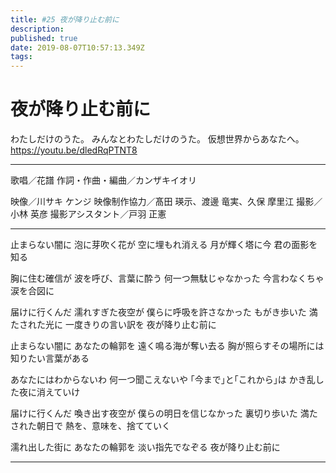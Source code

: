 ```yaml
---
title: #25 夜が降り止む前に
description: 
published: true
date: 2019-08-07T10:57:13.349Z
tags: 
---
```


# 夜が降り止む前に

わたしだけのうた。
みんなとわたしだけのうた。
仮想世界からあなたへ。
https://youtu.be/dledRqPTNT8
***
歌唱／花譜
作詞・作曲・編曲／カンザキイオリ

映像／川サキ ケンジ
映像制作協力／髙田 瑛示、渡邊 竜実、久保 摩里江
撮影／小林 英彦
撮影アシスタント／戸羽 正憲
***
止まらない闇に
泡に芽吹く花が
空に埋もれ消える
月が輝く塔に今
君の面影を知る

胸に住む確信が
波を呼び、言葉に酔う
何一つ無駄じゃなかった
今言わなくちゃ
涙を合図に

届けに行くんだ
濡れすぎた夜空が
僕らに呼吸を許さなかった
もがき歩いた
満たされた光に
一度きりの言い訳を
夜が降り止む前に


止まらない闇に
あなたの輪郭を
遠く鳴る海が奪い去る
胸が照らすその場所には
知りたい言葉がある

あなたにはわからないわ
何一つ聞こえないや
｢今まで｣と｢これから｣は
かき乱した夜に消えていけ

届けに行くんだ
喚き出す夜空が
僕らの明日を信じなかった
裏切り歩いた
満たされた朝日で
熱を、意味を、捨てていく

濡れ出した街に
あなたの輪郭を
淡い指先でなぞる
夜が降り止む前に
***
